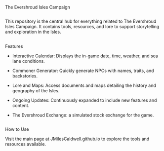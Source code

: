 The Evershroud Isles Campaign
##
This repository is the central hub for everything related to The Evershroud Isles Campaign. It contains tools, resources, and lore to support storytelling and exploration in the Isles.
##
Features

- Interactive Calendar: Displays the in-game date, time, weather, and sea lane conditions.

- Commoner Generator: Quickly generate NPCs with names, traits, and backstories.

- Lore and Maps: Access documents and maps detailing the history and geography of the Isles.

- Ongoing Updates: Continuously expanded to include new features and content.

- The Evershroud Exchange: a simulated stock exchange for the game.
##
How to Use

Visit the main page at JMilesCaldwell.github.io to explore the tools and resources available.
